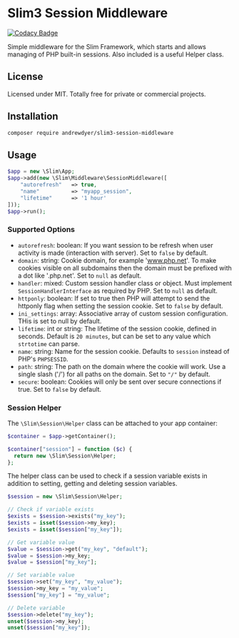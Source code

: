 # Slim3 Session Middleware

[![Codacy Badge](https://api.codacy.com/project/badge/Grade/66698967b6ec44949eb30795f09a435e)](https://www.codacy.com/app/andrewdyer/slim3-session-middleware?utm_source=github.com&amp;utm_medium=referral&amp;utm_content=andrewdyer/slim3-session-middleware&amp;utm_campaign=Badge_Grade)

Simple middleware for the Slim Framework, which starts and allows managing of PHP built-in sessions. Also included is a useful Helper class.

## License

Licensed under MIT. Totally free for private or commercial projects.

## Installation

```bash
composer require andrewdyer/slim3-session-middleware
```

## Usage

```php
$app = new \Slim\App;
$app->add(new \Slim\Middleware\SessionMiddleware([
    "autorefresh"   => true,
    "name"          => "myapp_session",
    "lifetime"      => '1 hour' 
]));
$app->run();
```

### Supported Options

* `autorefresh`: boolean: If you want session to be refresh when user activity is made (interaction with server). Set to `false` by default.
* `domain`: string: Cookie domain, for example 'www.php.net'. To make cookies visible on  all subdomains then the domain must be prefixed with a dot like '.php.net'. Set to `null` as default.
* `handler`: mixed: Custom session handler class or object. Must implement `SessionHandlerInterface` as required by PHP. Set to `null` as default.
* `httponly`: boolean: If set to true then PHP will attempt to send the httponly flag when setting the session cookie. Set to `false` by default.
* `ini_settings`: array: Associative array of custom session configuration. THis is set to null by default.
* `lifetime`: int or string: The lifetime of the session cookie, defined in seconds. Default is `20 minutes`, but can be set to any value which `strtotime` can parse.
* `name`: string: Name for the session cookie. Defaults to `session` instead of PHP's `PHPSESSID`.
* `path`: string: The path on the domain where the cookie will work. Use a single slash ('/') for all paths on the domain. Set to `"/"` by default.
* `secure`: boolean: Cookies will only be sent over secure connections if true.  Set to `false` by default.

### Session Helper

The `\Slim\Session\Helper` class can be attached to your app container:

```php
$container = $app->getContainer();

$container["session"] = function ($c) {
  return new \Slim\Session\Helper;
};
```

The helper class can be used to check if a session variable exists in addition to setting, getting and deleting session variables.

```php
$session = new \Slim\Session\Helper;

// Check if variable exists
$exists = $session->exists("my_key");
$exists = isset($session->my_key);
$exists = isset($session["my_key"]);

// Get variable value
$value = $session->get("my_key", "default");
$value = $session->my_key;
$value = $session["my_key"];

// Set variable value
$session->set("my_key", "my_value");
$session->my_key = "my_value";
$session["my_key"] = "my_value";

// Delete variable
$session->delete("my_key");
unset($session->my_key);
unset($session["my_key"]);
```